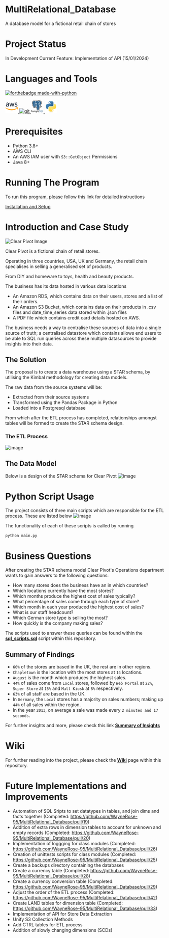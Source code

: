 # MultiRelational_Database
A database model for a fictional retail chain of stores 

# Project Status 
In Development 
Current Feature: Implementation of API (15/01/2024)

<h1 align="left">Languages and Tools</h1>

[![forthebadge made-with-python](http://ForTheBadge.com/images/badges/made-with-python.svg)](https://www.python.org/)

<p align="left">
 <a href="https://aws.amazon.com" target="_blank" rel="noreferrer"> <img src="https://raw.githubusercontent.com/devicons/devicon/master/icons/amazonwebservices/amazonwebservices-original-wordmark.svg" alt="aws" width="40" height="40"/>
<a href="https://git-scm.com/" target="_blank" rel="noreferrer"> <img src="https://www.vectorlogo.zone/logos/git-scm/git-scm-icon.svg" alt="git" width="40" height="40"/>
<img src="https://raw.githubusercontent.com/devicons/devicon/master/icons/postgresql/postgresql-original-wordmark.svg" alt="postgresql" width="40" height="40"/> </a> <a href="https://www.python.org" target="_blank" rel="noreferrer"> <img src="https://raw.githubusercontent.com/devicons/devicon/master/icons/python/python-original.svg" alt="python" width="40" height="40"/> </a>  </p>

# Prerequisites
- Python 3.8+
- AWS CLI
- An AWS IAM user with `S3::GetObject` Permissions
- Java 8+

# Running The Program
To run this program, please follow this link for detailed instructions 

[Installation and Setup](https://github.com/WayneRose-95/MultiRelational_Database/wiki/Installation-Setup-and-Instructions)

# Introduction and Case Study 
![Clear Pivot Image](https://github.com/WayneRose-95/MultiRelational_Database/assets/89411656/8906b516-deb4-40ec-83f4-24fea40eabd4)

Clear Pivot is a fictional chain of retail stores. 

Operating in three countries, USA, UK and Germany, the retail chain specialises in selling a generalised set of products. 

From DIY and homeware to toys, health and beauty products. 

The business has its data hosted in various data locations

- An Amazon RDS, which contains data on their users, stores and a list of their orders. 
- An Amazon S3 Bucket, which contains data on their products in .csv files and date_time_series data stored within .json files 
- A PDF file which contains credit card details hosted on AWS. 

The business needs a way to centralise these sources of data into a single source of truth; a centralised datastore which contains allows end users to be able to SQL run queries across these multiple datasources to provide insights into their data. 

## The Solution 
The proposal is to create a data warehouse using a STAR schema, by utilising the Kimbal methodology for creating data models. 

The raw data from the source systems will be:

- Extracted from their source systems 
- Transformed using the Pandas Package in Python  
- Loaded into a Postgresql database

From which after the ETL process has completed, relationships amongst tables will be formed to create the STAR schema design. 

### The ETL Process
![image](https://github.com/WayneRose-95/MultiRelational_Database/assets/89411656/ec88c4c0-f9e4-492a-8ce4-728d2e17757e)


## The Data Model 
Below is a design of the STAR schema for Clear Pivot
![image](https://github.com/user-attachments/assets/958663bf-a781-400f-97a8-dd9a9b315e98)


# Python Script Usage
The project consists of three main scripts which are responsible for the ETL process. 
These are listed below
![image](https://github.com/WayneRose-95/MultiRelational_Database/assets/89411656/9e9753b6-a4a7-4bae-9060-89c74ce23a42)


The functionality of each of these scripts is called by running 

````````````````````````````````````
python main.py 
`````````````````````````````````````
# Business Questions 
After creating the STAR schema model Clear Pivot's Operations department wants to gain answers to the following questions: 

- How many stores does the business have an in which countries? 
- Which locations currently have the most stores? 
- Which months produce the highest cost of sales typically? 
- What percentage of sales come through each type of store? 
- Which month in each year produced the highest cost of sales? 
- What is our staff headcount? 
- Which German store type is selling the most? 
- How quickly is the company making sales?

The scripts used to answer these queries can be found within the [**sql_scripts.sql**](https://github.com/WayneRose-95/MultiRelational_Database/blob/main/sql_queries.sql) script within this repository. 

## Summary of Findings 
- `60%` of the stores are based in the UK, the rest are in other regions.
- `Chapletown` is the location with the most stores at `14` locations.
- `August` is the month which produces the highest sales.
- `44%` of sales come from `Local` stores, followed by `Web Portal` at `22%`, `Super Store` at `15%` and `Mall Kiosk` at `8%` respectively.
- `63%` of all staff are based in the UK.
- In `Germany`, the `Local` stores has a majority on sales numbers; making up `44%` of all sales within the region.
- In the year `2013`, on average a sale was made every `2 minutes and 17 seconds`.

For further insights and more, please check this link [**Summary of Insights**](https://github.com/WayneRose-95/MultiRelational_Database/wiki/Summary-of-Insights)

# Wiki
For further reading into the project, please check the [**Wiki**](https://github.com/WayneRose-95/MultiRelational_Database/wiki) page within this repository.  

# Future Implementations and Improvements 

- Automation of SQL Sripts to set datatypes in tables, and join dims and facts together (Completed:  https://github.com/WayneRose-95/MultiRelational_Database/pull/19)
- Addition of extra rows in dimension tables to account for unknown and empty records (Completed: https://github.com/WayneRose-95/MultiRelational_Database/pull/20) 
- Implementation of loggging for class modules (Completed: https://github.com/WayneRose-95/MultiRelational_Database/pull/26)
- Creation of unittests scripts for class modules (Completed: https://github.com/WayneRose-95/MultiRelational_Database/pull/25)
- Create a backups directory containing the databases 
- Create a currency table (Completed: https://github.com/WayneRose-95/MultiRelational_Database/pull/28)
- Create a currency conversion table (Completed: https://github.com/WayneRose-95/MultiRelational_Database/pull/29)
- Adjust the order of the ETL process (Completed: https://github.com/WayneRose-95/MultiRelational_Database/pull/42)
- Create LAND tables for dimension table (Completed: https://github.com/WayneRose-95/MultiRelational_Database/pull/33) 
- Implementation of API for Store Data Extraction
- Unify S3 Collection Methods 
- Add CTRL tables for ETL process
- Addition of slowly changing dimensions (SCDs)





